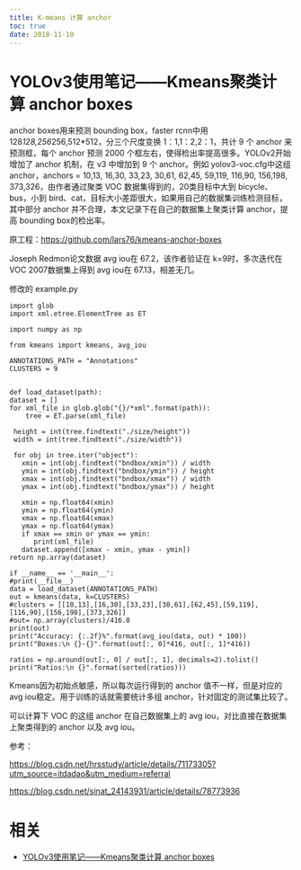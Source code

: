 ```yaml
---
title: K-means 计算 anchor
toc: true
date: 2018-11-10
---
```

# YOLOv3使用笔记——Kmeans聚类计算 anchor boxes


anchor boxes用来预测 bounding box，faster rcnn中用 128*128,256*256,512*512，分三个尺度变换 1：1,1：2,2：1，共计 9 个 anchor 来预测框，每个 anchor 预测 2000 个框左右，使得检出率提高很多。YOLOv2开始增加了 anchor 机制，在 v3 中增加到 9 个 anchor。例如 yolov3-voc.cfg中这组 anchor，anchors = 10,13,  16,30,  33,23,  30,61,  62,45,  59,119,  116,90,  156,198,  373,326，由作者通过聚类 VOC 数据集得到的，20类目标中大到 bicycle、bus，小到 bird、cat，目标大小差距很大，如果用自己的数据集训练检测目标，其中部分 anchor 并不合理，本文记录下在自己的数据集上聚类计算 anchor，提高 bounding box的检出率。



原工程：https://github.com/lars76/kmeans-anchor-boxes

Joseph Redmon论文数据 avg iou在 67.2，该作者验证在 k=9时，多次迭代在 VOC 2007数据集上得到 avg iou在 67.13，相差无几。



修改的 example.py



```
import glob
import xml.etree.ElementTree as ET

import numpy as np

from kmeans import kmeans, avg_iou

ANNOTATIONS_PATH = "Annotations"
CLUSTERS = 9


def load_dataset(path):
dataset = []
for xml_file in glob.glob("{}/*xml".format(path)):
​    tree = ET.parse(xml_file)

 height = int(tree.findtext("./size/height"))
 width = int(tree.findtext("./size/width"))

 for obj in tree.iter("object"):
   xmin = int(obj.findtext("bndbox/xmin")) / width
   ymin = int(obj.findtext("bndbox/ymin")) / height
   xmax = int(obj.findtext("bndbox/xmax")) / width
   ymax = int(obj.findtext("bndbox/ymax")) / height

   xmin = np.float64(xmin)
   ymin = np.float64(ymin)
   xmax = np.float64(xmax)
   ymax = np.float64(ymax)
   if xmax == xmin or ymax == ymin:
      print(xml_file)
   dataset.append([xmax - xmin, ymax - ymin])
return np.array(dataset)

if __name__ == '__main__':
#print(__file__)
data = load_dataset(ANNOTATIONS_PATH)
out = kmeans(data, k=CLUSTERS)
#clusters = [[10,13],[16,30],[33,23],[30,61],[62,45],[59,119],[116,90],[156,198],[373,326]]
#out= np.array(clusters)/416.0
print(out)
print("Accuracy: {:.2f}%".format(avg_iou(data, out) * 100))
print("Boxes:\n {}-{}".format(out[:, 0]*416, out[:, 1]*416))

ratios = np.around(out[:, 0] / out[:, 1], decimals=2).tolist()
print("Ratios:\n {}".format(sorted(ratios)))
```

Kmeans因为初始点敏感，所以每次运行得到的 anchor 值不一样，但是对应的 avg iou稳定。用于训练的话就需要统计多组 anchor，针对固定的测试集比较了。

可以计算下 VOC 的这组 anchor 在自己数据集上的 avg iou，对比直接在数据集上聚类得到的 anchor 以及 avg iou。





参考：

https://blog.csdn.net/hrsstudy/article/details/71173305?utm_source=itdadao&utm_medium=referral

https://blog.csdn.net/sinat_24143931/article/details/78773936


# 相关


- [YOLOv3使用笔记——Kmeans聚类计算 anchor boxes](https://blog.csdn.net/cgt19910923/article/details/82154401)
